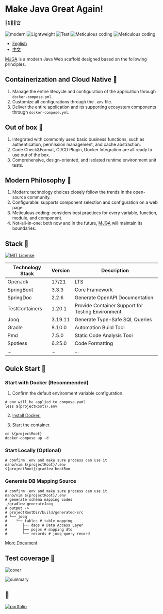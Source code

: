 # Make Java Great Again!

🧧🎖️🥇🏅🏆

![modern](https://img.shields.io/badge/Modern-blue) ![Lightweight](https://img.shields.io/badge/Lightweight-green) ![Test](https://img.shields.io/badge/Comprehensive_Testing-yellow) ![Meticulous coding](https://img.shields.io/badge/Meticulous_coding-red) ![Meticulous coding](https://img.shields.io/badge/Not_all_in_one-purple)

- [English](README_EN.md)
- [中文](README_CN.md)

[MJGA](https://www.mjga.cc) is a modern Java Web scaffold designed based on the following principles.

## Containerization and Cloud Native 🍋

1. Manage the entire lifecycle and configuration of the application through `docker-compose.yml`.
2. Customize all configurations through the `.env` file.
3. Deliver the entire application and its supporting ecosystem components through `docker-compose.yml`.

## Out of box 🍌

1. Integrated with commonly used basic business functions, such as authentication, permission management, and cache
   abstraction.
2. Code Check&Format, CI/CD Plugin, Docker Integration are all ready to use out of the box.
3. Comprehensive, design-oriented, and isolated runtime environment unit tests.

## Modern Philosophy 🍒

1. Modern: technology choices closely follow the trends in the open-source community.
2. Configurable: supports component selection and configuration on a web page.
3. Meticulous coding: considers best practices for every variable, function, module, and component.
4. Not-all-in-one: both now and in the future, [MJGA](https://www.mjga.cc) will maintain its boundaries.

## Stack 🥝

[![MIT License](https://img.shields.io/badge/License-MIT-green.svg)](https://choosealicense.com/licenses/mit/)

| Technology Stack | Version | Description                                       |
|------------------|---------|---------------------------------------------------|
| OpenJdk          | 17/21   | LTS                                               |
| SpringBoot       | 3.3.3   | Core Framework                                    |
| SpringDoc        | 2.2.6   | Generate OpenAPI Documentation                    |
| TestContainers   | 1.20.1  | Provide Container Support for Testing Environment |
| Jooq             | 3.19.11 | Generate Type-Safe SQL Queries                    |
| Gradle           | 8.10.0  | Automation Build Tool                             |
| Pmd              | 7.5.0   | Static Code Analysis Tool                         |
| Spotless         | 6.25.0  | Code Formatting                                   |
| ...              | ...     | ...                                               |

## Quick Start 🍉

### Start with Docker (Recommended)

1. Confirm the default environment variable configuration.

```shell
# env will be applied to compose.yaml
less ${projectRoot}/.env
```

2. [Install Docker.](https://docs.docker.com/engine/install/)

3. Start the container.

```shell
cd ${projectRoot}
docker-compose up -d
```

### Start Locally (Optional)

```shell
# confirm .env and make sure process can use it
nano/vim ${projectRoot}/.env
${projectRoot}/gradlew bootRun
```

### Generate DB Mapping Source

```shell
# confirm .env and make sure process can use it
nano/vim ${projectRoot}/.env
# generate schema mapping codes
./gradlew generateJooq
# output ->
# projectRootDir/build/generated-src
# └── jooq
#    └── tables # table mapping
#       ├── daos # Data Access Layer
#       ├── pojos # mapping dto
#       └── records # jooq query record

```

[More Document](https://www.mjga.cc/doc/db-first)

## Test coverage 🍓

![cover](https://www.mjga.cc/report/cover.png)

![summary](https://www.mjga.cc/report/summary.png)

## 🔗

[![portfolio](https://img.shields.io/badge/mjga-000?style=for-the-badge&logo=ko-fi&logoColor=white)](https://www.mjga.cc/)
